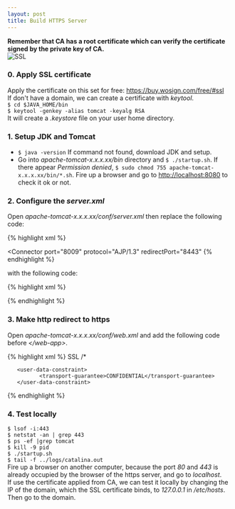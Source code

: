 ```yaml
---
layout: post
title: Build HTTPS Server
---
```


**Remember that CA has a root certificate which can verify the certificate
signed by the private key of CA.**  
![SSL]({{site.baseurl}}/assets/build_https_server/ssl.png)  

### 0. Apply SSL certificate
Apply the certificate on this set for free: <https://buy.wosign.com/free/#ssl>  
If don't have a domain, we can create a certificate with *keytool*.  
`$ cd $JAVA_HOME/bin`  
`$ keytool -genkey -alias tomcat -keyalg RSA`  
It will create a *.keystore* file on your user home directory.  

### 1. Setup JDK and Tomcat
* `$ java -version` If command not found, download JDK and setup.
* Go into *apache-tomcat-x.x.x.xx/bin* directory and `$ ./startup.sh`. If there
appear *Permission denied*, `$ sudo chmod 755 apache-tomcat-x.x.x.xx/bin/*.sh`.
Fire up a browser and go to <http://localhost:8080> to check it ok or not.

### 2. Configure the *server.xml*
Open *apache-tomcat-x.x.x.xx/conf/server.xml* then replace the following code:  

{% highlight xml %}
<Connector port="8080" protocol="HTTP/1.1"
           connectionTimeout="20000"
           redirectPort="8443" />

<!--
<Connector port="8443" protocol="org.apache.coyote.http11.Http11NioProtocol"
         maxThreads="150" SSLEnabled="true">
  <SSLHostConfig>
      <Certificate certificateKeystoreFile="conf/keystore-rsa.pem"
                   type="RSA" />
  </SSLHostConfig>
</Connector>
-->

<Connector port="8009" protocol="AJP/1.3" redirectPort="8443"
{% endhighlight %}

with the following code:  

{% highlight xml %}
<Connector port="80" protocol="HTTP/1.1"
           connectionTimeout="20000"
           redirectPort="443" />

<Connector port="443" protocol="org.apache.coyote.http11.Http11NioProtocol"
          maxThreads="150" SSLEnabled="true" scheme="https" secure="true"
          keystoreFile="/Users/GeekRRK/.keystore"
          keystorePass="password"
          clientAuth="false" sslProtocol="TLS">
   <!-- <SSLHostConfig>
       <Certificate certificateKeystoreFile="conf/keystore-rsa.pem"
                    type="RSA" />
   </SSLHostConfig> -->
</Connector>

<Connector port="8009" protocol="AJP/1.3" redirectPort="443" />
{% endhighlight %}

### 3. Make http redirect to https
Open *apache-tomcat-x.x.x.xx/conf/web.xml* and add the following code before *\</web-app>*.    

{% highlight xml %}
<security-constraint>
       <web-resource-collection >
              <web-resource-name >SSL</web-resource-name>
              <url-pattern>/*</url-pattern>
       </web-resource-collection>

       <user-data-constraint>
              <transport-guarantee>CONFIDENTIAL</transport-guarantee>
       </user-data-constraint>
</security-constraint>
{% endhighlight %}

### 4. Test locally
`$ lsof -i:443`  
`$ netstat -an | grep 443`  
`$ ps -ef |grep tomcat`  
`$ kill -9 pid`  
`$ ./startup.sh`  
`$ tail -f ../logs/catalina.out`  
Fire up a browser on another computer, because the port *80* and *443* is
already occupied by the browser of the https server, and go to *localhost*.  
If use the certificate applied from CA, we can test it locally by changing
the IP of the domain, which the SSL certificate binds, to *127.0.0.1* in */etc/hosts*. 
Then go to the domain.
